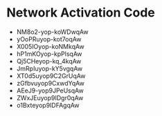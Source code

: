 # Network Activation Code
* NM8o2-yop-koWDwqAw
* yOoPRuyop-kot7oqAw
* X005IOyop-koNMkqAw
* hP1mKOyop-kpPlsqAw
* Qj5CHeyop-kq_4kqAw
* JmRpIuyop-kY5vgqAw
* XT0d5uyop9C2GrUqAw
* zGfbvuyop9CxwdYqAw
* AEeJ9-yop9JPeUsqAw
* ZWxJEuyop9IDgr0qAw
* o1Bxteyop9IDFAgqAw